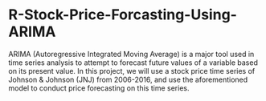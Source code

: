 # R-Stock-Price-Forcasting-Using-ARIMA

ARIMA (Autoregressive Integrated Moving Average) is a major tool used in time series analysis to attempt to forecast future values of a variable based on its present value. In this project, we will use a stock price time series of Johnson & Johnson (JNJ) from 2006-2016, and use the aforementioned model to conduct price forecasting on this time series.
